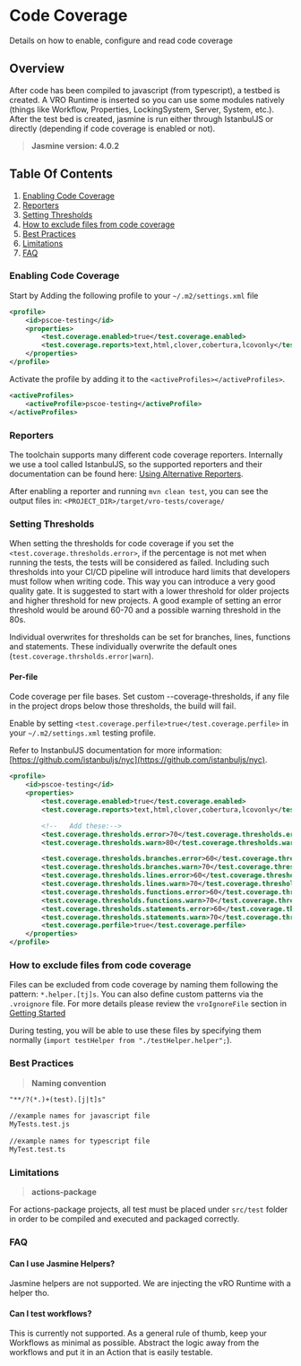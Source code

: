 # Code Coverage

Details on how to enable, configure and read code coverage

## Overview

After code has been compiled to javascript (from typescript), a testbed is created. A VRO Runtime is inserted so you can use some modules natively (things like Workflow, Properties, LockingSystem, Server, System, etc.). After the test bed is created, jasmine is run either through IstanbulJS or directly (depending if code coverage is enabled or not).

> **Jasmine version: 4.0.2**

## Table Of Contents

1. [Enabling Code Coverage](#enabling-code-coverage)
2. [Reporters](#reporters)
3. [Setting Thresholds](#setting-thresholds)
4. [How to exclude files from code coverage](#how-to-exclude-files-from-code-coverage)
5. [Best Practices](#best-practices)
6. [Limitations](#limitations)
7. [FAQ](#faq)

### Enabling Code Coverage

Start by Adding the following profile to your `~/.m2/settings.xml` file

```xml
<profile>
    <id>pscoe-testing</id>
    <properties>
        <test.coverage.enabled>true</test.coverage.enabled>
        <test.coverage.reports>text,html,clover,cobertura,lcovonly</test.coverage.reports>
    </properties>
</profile>
```

Activate the profile by adding it to the `<activeProfiles></activeProfiles>`.

```xml
<activeProfiles>
    <activeProfile>pscoe-testing</activeProfile>
</activeProfiles>
```

### Reporters

The toolchain supports many different code coverage reporters. Internally we use a tool called IstanbulJS, so the supported reporters and their documentation can be found here: [Using Alternative Reporters](https://istanbul.js.org/docs/advanced/alternative-reporters/).

After enabling a reporter and running `mvn clean test`, you can see the output files in: `<PROJECT_DIR>/target/vro-tests/coverage/`

### Setting Thresholds

When setting the thresholds for code coverage if you set the `<test.coverage.thresholds.error>`, if the percentage is not met when running the tests, the tests will be considered as failed. Including such thresholds into your CI/CD pipeline will introduce hard limits that developers must follow when writing code. This way you can introduce a very good quality gate. It is suggested to start with a lower threshold for older projects and higher threshold for new projects. A good example of setting an error threshold would be around 60-70 and a possible warning threshold in the 80s.

Individual overwrites for thresholds can be set for branches, lines, functions and statements. These individually overwrite the default ones (`test.coverage.thrsholds.error|warn`).

#### Per-file

Code coverage per file bases. Set custom --coverage-thresholds, if any file in the project drops below those thresholds, the build will fail.

Enable by setting `<test.coverage.perfile>true</test.coverage.perfile>` in your `~/.m2/settings.xml` testing profile.

Refer to InstanbulJS documentation for more information: [https://github.com/istanbuljs/nyc](https://github.com/istanbuljs/nyc).

```xml
<profile>
    <id>pscoe-testing</id>
    <properties>
        <test.coverage.enabled>true</test.coverage.enabled>
        <test.coverage.reports>text,html,clover,cobertura,lcovonly</test.coverage.reports>

        <!--   Add these:-->
        <test.coverage.thresholds.error>70</test.coverage.thresholds.error>
        <test.coverage.thresholds.warn>80</test.coverage.thresholds.warn>

        <test.coverage.thresholds.branches.error>60</test.coverage.thresholds.branches.error>
        <test.coverage.thresholds.branches.warn>70</test.coverage.thresholds.branches.warn>
        <test.coverage.thresholds.lines.error>60</test.coverage.thresholds.lines.error>
        <test.coverage.thresholds.lines.warn>70</test.coverage.thresholds.lines.warn>
        <test.coverage.thresholds.functions.error>60</test.coverage.thresholds.functions.error>
        <test.coverage.thresholds.functions.warn>70</test.coverage.thresholds.functions.warn>
        <test.coverage.thresholds.statements.error>60</test.coverage.thresholds.statements.error>
        <test.coverage.thresholds.statements.warn>70</test.coverage.thresholds.statements.warn>
        <test.coverage.perfile>true</test.coverage.perfile>
    </properties>
</profile>
```

### How to exclude files from code coverage

Files can be excluded from code coverage by naming them following the pattern: `*.helper.[tj]s`.
You can also define custom patterns via the `.vroignore` file. For more details please review the `vroIgnoreFile` section in [Getting Started](../Getting%20Started.md)

During testing, you will be able to use these files by specifying them normally (`import testHelper from "./testHelper.helper";`).

### Best Practices

> **Naming convention**

```txt
"**/?(*.)+(test).[j|t]s"
 
//example names for javascript file
MyTests.test.js
 
//example names for typescript file
MyTest.test.ts
```

### Limitations

> **actions-package**

For actions-package projects, all test must be placed under `src/test` folder in order to be compiled and executed and packaged correctly.

### FAQ

#### Can I use Jasmine Helpers?

Jasmine helpers are not supported. We are injecting the vRO Runtime with a helper tho.

#### Can I test workflows?

This is currently not supported. As a general rule of thumb, keep your Workflows as minimal as possible. Abstract the logic away from the workflows and put it in an Action that is easily testable.
